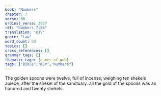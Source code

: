 ```yaml
---
book: "Numbers"
chapter: 7
verse: 86
ordinal_verse: 3937
ref: "Numbers 7:86"
translation: "KJV"
genre: "Law"
word_count: 30
topics: []
cross_references: []
grammar_tags: []
thematic_tags: [names-of-god]
tags: ["Bible","KJV","Numbers"]
---
```

The golden spoons were twelve, full of incense, weighing ten shekels apiece, after the shekel of the sanctuary: all the gold of the spoons was an hundred and twenty shekels.
